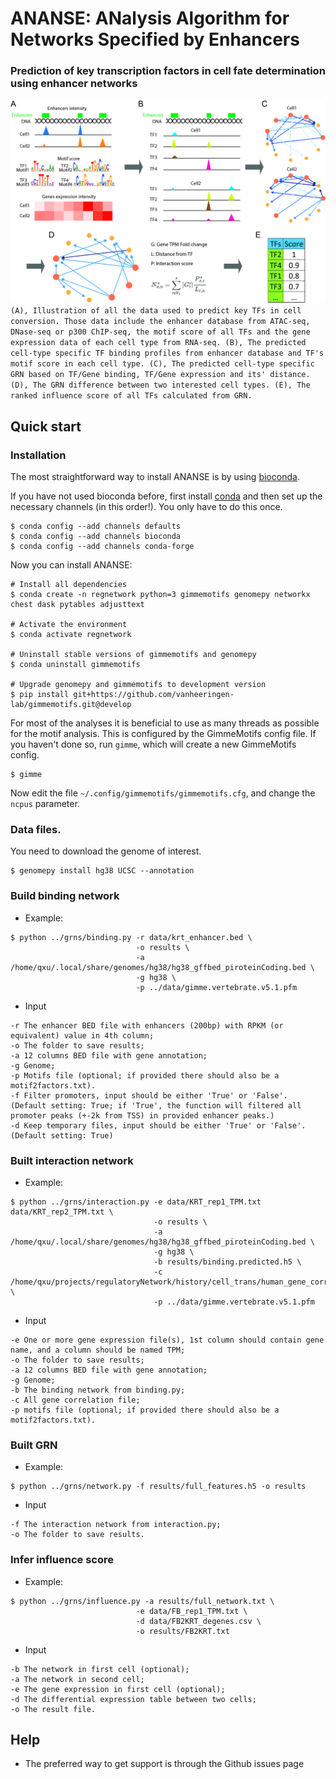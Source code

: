 # ANANSE: ANalysis Algorithm for Networks Specified by Enhancers

### Prediction of key transcription factors in cell fate determination using enhancer networks

![](/pic/Fig2.jpg)
`(A), Illustration of all the data used to predict key TFs in cell conversion. Those data include the enhancer database from ATAC-seq, DNase-seq or p300 ChIP-seq, the motif score of all TFs and the gene expression data of each cell type from RNA-seq. (B), The predicted cell-type specific TF binding profiles from enhancer database and TF's motif score in each cell type. (C), The predicted cell-type specific GRN based on TF/Gene binding, TF/Gene expression and its' distance. (D), The GRN difference between two interested cell types. (E), The ranked influence score of all TFs calculated from GRN.`

## Quick start

### Installation

The most straightforward way to install ANANSE is by using [bioconda](https://bioconda.github.io/).

If you have not used bioconda before, first install [conda](https://docs.continuum.io/anaconda/) and then set up the necessary channels (in this order!). You only have to do this once.

```
$ conda config --add channels defaults
$ conda config --add channels bioconda
$ conda config --add channels conda-forge
```

Now you can install ANANSE:

```
# Install all dependencies
$ conda create -n regnetwork python=3 gimmemotifs genomepy networkx chest dask pytables adjusttext

# Activate the environment
$ conda activate regnetwork

# Uninstall stable versions of gimmemotifs and genomepy
$ conda uninstall gimmemotifs

# Upgrade genomepy and gimmemotifs to development version
$ pip install git+https://github.com/vanheeringen-lab/gimmemotifs.git@develop
```

For most of the analyses it is beneficial to use as many threads as possible for the motif analysis. This is configured by the GimmeMotifs config file. If you haven't done so, run `gimme`, which will create a new GimmeMotifs config.

```
$ gimme
```

Now edit the file `~/.config/gimmemotifs/gimmemotifs.cfg`, and change the `ncpus` parameter.

### Data files.

You need to download the genome of interest.

```
$ genomepy install hg38 UCSC --annotation
```


### Build binding network

* Example:
```
$ python ../grns/binding.py -r data/krt_enhancer.bed \
                            -o results \
                            -a /home/qxu/.local/share/genomes/hg38/hg38_gffbed_piroteinCoding.bed \
                            -g hg38 \
                            -p ../data/gimme.vertebrate.v5.1.pfm
```
* Input

```
-r The enhancer BED file with enhancers (200bp) with RPKM (or equivalent) value in 4th column;
-o The folder to save results;
-a 12 columns BED file with gene annotation;
-g Genome;
-p Motifs file (optional; if provided there should also be a motif2factors.txt).
-f Filter promoters, input should be either 'True' or 'False'. (Default setting: True; if 'True', the function will filtered all promoter peaks (+-2k from TSS) in provided enhancer peaks.)
-d Keep temporary files, input should be either 'True' or 'False'. (Default setting: True)
```

### Built interaction network

* Example:
```
$ python ../grns/interaction.py -e data/KRT_rep1_TPM.txt data/KRT_rep2_TPM.txt \
                                -o results \
                                -a /home/qxu/.local/share/genomes/hg38/hg38_gffbed_piroteinCoding.bed \
                                -g hg38 \
                                -b results/binding.predicted.h5 \
                                -c /home/qxu/projects/regulatoryNetwork/history/cell_trans/human_gene_correlation/expressioncorrelation.txt \
                                -p ../data/gimme.vertebrate.v5.1.pfm
```
* Input
```
-e One or more gene expression file(s), 1st column should contain gene name, and a column should be named TPM; 
-o The folder to save results;
-a 12 columns BED file with gene annotation;
-g Genome;
-b The binding network from binding.py;
-c All gene correlation file;
-p motifs file (optional; if provided there should also be a motif2factors.txt).
```

### Built GRN

* Example:
```
$ python ../grns/network.py -f results/full_features.h5 -o results
```
* Input
```
-f The interaction network from interaction.py;
-o The folder to save results.
```

### Infer influence score

* Example:
```
$ python ../grns/influence.py -a results/full_network.txt \
                            -e data/FB_rep1_TPM.txt \
                            -d data/FB2KRT_degenes.csv \
                            -o results/FB2KRT.txt
```
* Input
```
-b The network in first cell (optional);
-a The network in second cell;
-e The gene expression in first cell (optional);
-d The differential expression table between two cells; 
-o The result file.

```

## Help

* The preferred way to get support is through the Github issues page

